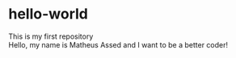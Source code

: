 # hello-world
This is my first repository
<br>
Hello, my name is Matheus Assed and I want to be a better coder!
